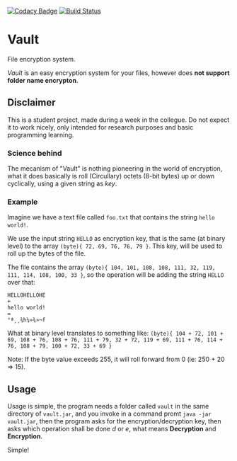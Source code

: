 [![Codacy Badge](https://api.codacy.com/project/badge/Grade/3506b671a3074cd0a1093b466acd3169)](https://www.codacy.com/app/pablobc-1995/Vault?utm_source=github.com&amp;utm_medium=referral&amp;utm_content=sigmasoldi3r/Vault&amp;utm_campaign=Badge_Grade)
[![Build Status](https://travis-ci.org/sigmasoldi3r/Vault.svg?branch=master)](https://travis-ci.org/sigmasoldi3r/Vault)
# Vault
File encryption system.

*Vault* is an easy encryption system for your files, however does __not support folder name encrypton__.

## Disclaimer

This is a student project, made during a week in the collegue. Do not expect it to work nicely, only intended for research
purposes and basic programming learning.

### Science behind

The mecanism of "Vault" is nothing pioneering in the world of encryption,
what it does basically is roll (Circullary) octets (8-bit bytes) up or down cyclically, using a given string as *key*.

### Example

Imagine we have a text file called `foo.txt` that contains the string `hello world!`.

We use the input string `HELLO` as encryption key, that is the same (at binary level)
to the array `(byte){ 72, 69, 76, 76, 79 }`. This key, will be used to roll up the bytes of the file.

The file contains the array `(byte){ 104, 101, 108, 108, 111, 32, 119, 111, 114, 108, 100, 33 }`, so the operation will be
adding the string `HELLO` over that:
```
HELLOHELLOHE
+
hello world!
=
°ª¸¸¾h¼»¾»¬f
```

What at binary level translates to something like:
`(byte){ 104 + 72, 101 + 69, 108 + 76, 108 + 76, 111 + 79, 32 + 72, 119 + 69, 111 + 76, 114 + 76, 108 + 79, 100 + 72, 33 + 69 }`

Note: If the byte value exceeds 255, it will roll forward from 0 (ie: 250 + 20 => 15).

## Usage

Usage is simple, the program needs a folder called `vault` in the same directory of `vault.jar`, and you invoke in a command
promt `java -jar vault.jar`, then the program asks for the encryption/decryption key, then asks which operation shall be
done *d* or *e*, what means __Decryption__ and __Encryption__.

Simple!
